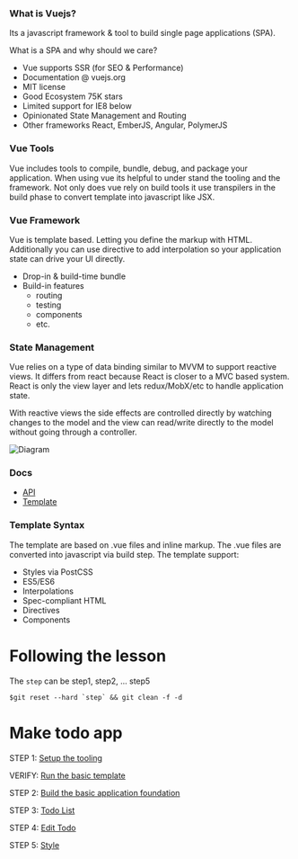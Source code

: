 ### What is Vuejs?

Its a javascript framework & tool to build single page applications (SPA).

What is a SPA and why should we care?

- Vue supports SSR (for SEO & Performance)
- Documentation @ vuejs.org
- MIT license
- Good Ecosystem 75K stars
- Limited support for IE8 below
- Opinionated State Management and Routing
- Other frameworks React, EmberJS, Angular, PolymerJS

### Vue Tools

Vue includes tools to compile, bundle, debug, and package your application.
When using vue its helpful to under stand the tooling and the framework.
Not only does vue rely on build tools it use transpilers in the build phase
to convert template into javascript like JSX.

### Vue Framework

[Diagram]: https://vuejs.org/images/data.png "Diagram"

Vue is template based. Letting you define the markup with HTML.
Additionally you can use directive to add interpolation so
your application state can drive your UI directly.

- Drop-in & build-time bundle
- Build-in features
    - routing
    - testing
    - components
    - etc.

### State Management

Vue relies on a type of data binding similar to MVVM
to support reactive views. It differs from react because
React is closer to a MVC based system. React is only the
view layer and lets redux/MobX/etc to handle application state.

With reactive views the side effects are controlled directly by
watching changes to the model and the view can read/write directly
to the model without going through a controller.

![Diagram](https://upload.wikimedia.org/wikipedia/commons/8/87/MVVMPattern.png)

### Docs

- [API](https://vuejs.org/v2/api/)
- [Template](https://vuejs.org/v2/guide/syntax.html#Raw-HTML)

### Template Syntax

The template are based on .vue files and inline markup.
The .vue files are converted into javascript via build
step. The template support:

- Styles via PostCSS
- ES5/ES6
- Interpolations
- Spec-compliant HTML
- Directives
- Components

# Following the lesson
The `step` can be step1, step2, ... step5

```
$git reset --hard `step` && git clean -f -d
```

# Make todo app

STEP 1: [Setup the tooling](./docs/setup.md)

VERIFY: [Run the basic template](./docs/run-it.md)

STEP 2: [Build the basic application foundation](./docs/basic-app.md)

STEP 3: [Todo List](./docs/binding.md)

STEP 4: [Edit Todo](./docs/editing.md)

STEP 5: [Style](./docs/style.md)
